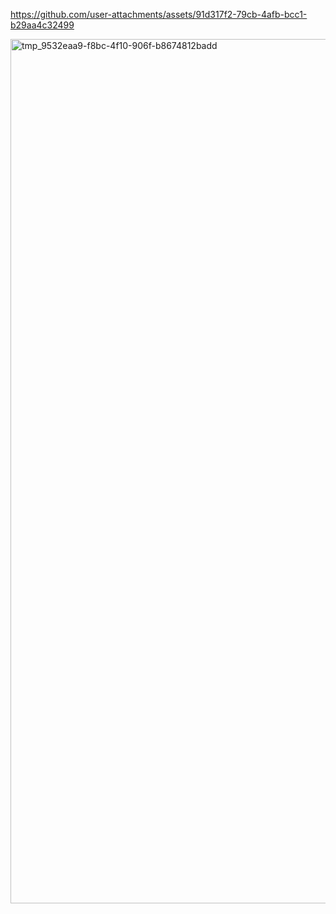 

https://github.com/user-attachments/assets/91d317f2-79cb-4afb-bcc1-b29aa4c32499

<img width="1383" alt="tmp_9532eaa9-f8bc-4f10-906f-b8674812badd" src="https://github.com/user-attachments/assets/25d66652-2808-469f-9951-ab8cd52c2bb0">
